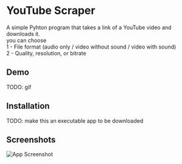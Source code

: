 
# YouTube Scraper 

A simple Pyhton program that takes a link of a YouTube video and downloads it.  
you can choose  
1 - File format (audio only / video without sound / video with sound)  
2 - Quality, resolution, or bitrate


## Demo

TODO: gif


## Installation

TODO: make this an executable app to be downloaded
    
## Screenshots

![App Screenshot](https://via.placeholder.com/468x300?text=App+Screenshot+Here)

